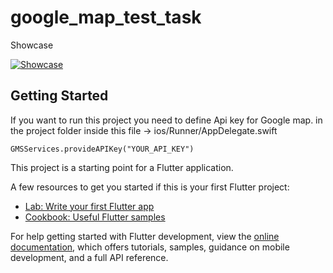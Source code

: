 # google_map_test_task

Showcase 

[![Showcase](https://img.youtube.com/vi/aUQRupSIlPU/0.jpg)](https://www.youtube.com/shorts/aUQRupSIlPU)

## Getting Started

If you want to run this project you need to define Api key for Google map.  in the project folder inside this file -> ios/Runner/AppDelegate.swift 

    GMSServices.provideAPIKey("YOUR_API_KEY")

This project is a starting point for a Flutter application.

A few resources to get you started if this is your first Flutter project:

- [Lab: Write your first Flutter app](https://docs.flutter.dev/get-started/codelab)
- [Cookbook: Useful Flutter samples](https://docs.flutter.dev/cookbook)

For help getting started with Flutter development, view the
[online documentation](https://docs.flutter.dev/), which offers tutorials,
samples, guidance on mobile development, and a full API reference.
